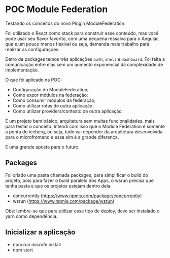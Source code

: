 # POC Module Federation

Testando os conceitos do novo Plugin ModuleFederation.

Foi utilizado o React como stack para construir esse conteúdo, mas você pode usar seu flavor favorito, com uma pequena ressalva para o
Angular, que é um pouco menos flexível ou seja, demanda mais trabalho para realizar as configurações.

Detro de packages temos três aplicações `auth`, `shell` e `dashboard`. Foi feita a comunicação entre elas sem um aumento 
exponencial da complexidade de implementação.

O que foi aplicado na POC:

* Configuração do ModuleFederation;
* Como expor módulos na federação;
* Como consumir módulos da federação;
* Como utilizar rotas de outra aplicação;
* Como utilizar providers/contexto de outra aplicação.

É um projeto bem básico, arquitetura sem muitas funcionalidades, mais para testar o conceito. Intendi com isso que o Module Federation é somente 
a ponta do iceberg, ou seja, tudo vai depender da arquitetura desenvolvida para o microfrontend e essa sim é a grande diferença.

É uma grande aposta para o futuro.

## Packages

Foi criado uma pasta chamada packages, para simplificar o build do projeto, pois para fazer o build paralelo dos Apps, o wsrun precisa que tenha
pasta e que os projetos estejam dentro dela.

* concurrently (https://www.npmjs.com/package/concurrently)
* wsrun (https://www.npmjs.com/package/wsrun)

Obs: lembre-se que para utilizar esse tipo de deploy, deve ser instalado o yarn como dependência.

## Inicializar a aplicação

* npm run microfe:install
* npm start
